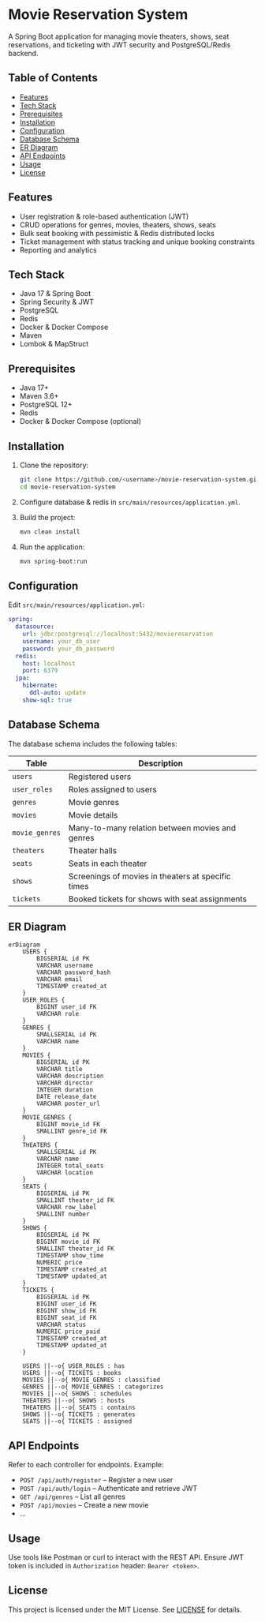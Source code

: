 # Movie Reservation System

A Spring Boot application for managing movie theaters, shows, seat reservations, and ticketing with JWT security and PostgreSQL/Redis backend.

## Table of Contents

* [Features](#features)
* [Tech Stack](#tech-stack)
* [Prerequisites](#prerequisites)
* [Installation](#installation)
* [Configuration](#configuration)
* [Database Schema](#database-schema)
* [ER Diagram](#er-diagram)
* [API Endpoints](#api-endpoints)
* [Usage](#usage)
* [License](#license)

## Features

* User registration & role-based authentication (JWT)
* CRUD operations for genres, movies, theaters, shows, seats
* Bulk seat booking with pessimistic & Redis distributed locks
* Ticket management with status tracking and unique booking constraints
* Reporting and analytics

## Tech Stack

* Java 17 & Spring Boot
* Spring Security & JWT
* PostgreSQL
* Redis
* Docker & Docker Compose
* Maven
* Lombok & MapStruct

## Prerequisites

* Java 17+
* Maven 3.6+
* PostgreSQL 12+
* Redis
* Docker & Docker Compose (optional)

## Installation

1. Clone the repository:

   ```bash
   git clone https://github.com/<username>/movie-reservation-system.git
   cd movie-reservation-system
   ```
2. Configure database & redis in `src/main/resources/application.yml`.
3. Build the project:

   ```bash
   mvn clean install
   ```
4. Run the application:

   ```bash
   mvn spring-boot:run
   ```

## Configuration

Edit `src/main/resources/application.yml`:

```yaml
spring:
  datasource:
    url: jdbc:postgresql://localhost:5432/moviereservation
    username: your_db_user
    password: your_db_password
  redis:
    host: localhost
    port: 6379
  jpa:
    hibernate:
      ddl-auto: update
    show-sql: true
```

## Database Schema

The database schema includes the following tables:

| Table          | Description                                        |
| -------------- | -------------------------------------------------- |
| `users`        | Registered users                                   |
| `user_roles`   | Roles assigned to users                            |
| `genres`       | Movie genres                                       |
| `movies`       | Movie details                                      |
| `movie_genres` | Many-to-many relation between movies and genres    |
| `theaters`     | Theater halls                                      |
| `seats`        | Seats in each theater                              |
| `shows`        | Screenings of movies in theaters at specific times |
| `tickets`      | Booked tickets for shows with seat assignments     |

## ER Diagram

```mermaid
erDiagram
    USERS {
        BIGSERIAL id PK
        VARCHAR username
        VARCHAR password_hash
        VARCHAR email
        TIMESTAMP created_at
    }
    USER_ROLES {
        BIGINT user_id FK
        VARCHAR role
    }
    GENRES {
        SMALLSERIAL id PK
        VARCHAR name
    }
    MOVIES {
        BIGSERIAL id PK
        VARCHAR title
        VARCHAR description
        VARCHAR director
        INTEGER duration
        DATE release_date
        VARCHAR poster_url
    }
    MOVIE_GENRES {
        BIGINT movie_id FK
        SMALLINT genre_id FK
    }
    THEATERS {
        SMALLSERIAL id PK
        VARCHAR name
        INTEGER total_seats
        VARCHAR location
    }
    SEATS {
        BIGSERIAL id PK
        SMALLINT theater_id FK
        VARCHAR row_label
        SMALLINT number
    }
    SHOWS {
        BIGSERIAL id PK
        BIGINT movie_id FK
        SMALLINT theater_id FK
        TIMESTAMP show_time
        NUMERIC price
        TIMESTAMP created_at
        TIMESTAMP updated_at
    }
    TICKETS {
        BIGSERIAL id PK
        BIGINT user_id FK
        BIGINT show_id FK
        BIGINT seat_id FK
        VARCHAR status
        NUMERIC price_paid
        TIMESTAMP created_at
        TIMESTAMP updated_at
    }

    USERS ||--o{ USER_ROLES : has
    USERS ||--o{ TICKETS : books
    MOVIES ||--o{ MOVIE_GENRES : classified
    GENRES ||--o{ MOVIE_GENRES : categorizes
    MOVIES ||--o{ SHOWS : schedules
    THEATERS ||--o{ SHOWS : hosts
    THEATERS ||--o{ SEATS : contains
    SHOWS ||--o{ TICKETS : generates
    SEATS ||--o{ TICKETS : assigned
```

## API Endpoints

Refer to each controller for endpoints. Example:

* `POST /api/auth/register` – Register a new user
* `POST /api/auth/login` – Authenticate and retrieve JWT
* `GET /api/genres` – List all genres
* `POST /api/movies` – Create a new movie
* …

## Usage

Use tools like Postman or curl to interact with the REST API. Ensure JWT token is included in `Authorization` header: `Bearer <token>`.

## License

This project is licensed under the MIT License. See [LICENSE](LICENSE) for details.
